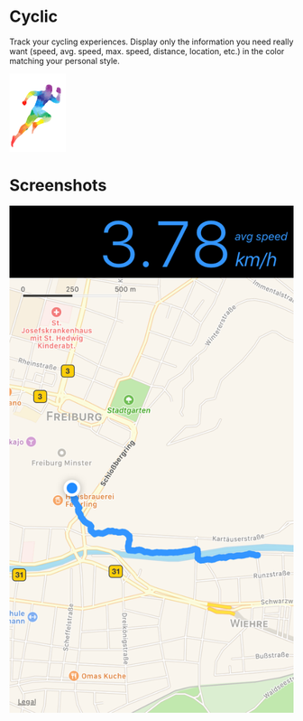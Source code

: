 # Cyclic
Track your cycling experiences. Display only the information you need really want (speed, avg. speed, max. speed, distance, location, etc.) in the color matching your personal style.

<img src="https://github.com/voelkerb/Cyclic/blob/master/icons/runnerColored.png" width="100"> 

# Screenshots

![alt text](https://github.com/voelkerb/Cyclic/blob/master/icons/shotScreen.PNG)
